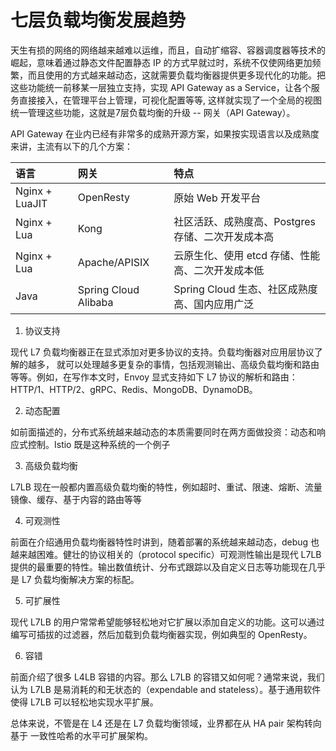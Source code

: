 # 七层负载均衡发展趋势

天生有损的网络的网络越来越难以运维，而且，自动扩缩容、容器调度器等技术的崛起，意味着通过静态文件配置静态 IP 的方式早就过时，系统不仅使网络更加频繁，而且使用的方式越来越动态，这就需要负载均衡器提供更多现代化的功能。把这些功能统一前移某一层独立支持，实现 API Gateway as a Service，让各个服务直接接入，在管理平台上管理，可视化配置等等, 这样就实现了一个全局的视图统一管理这些功能，这就是7层负载均衡的升级 -- 网关（API Gateway）。

API Gateway 在业内已经有非常多的成熟开源方案，如果按实现语言以及成熟度来讲，主流有以下的几个方案：

|语言|网关|特点|
|:--|:--|:--|
|Nginx + LuaJIT|OpenResty| 原始 Web 开发平台 |
|Nginx + Lua| Kong| 社区活跃、成熟度高、Postgres 存储、二次开发成本高 |
|Nginx + Lua| Apache/APISIX | 云原生化、使用 etcd 存储、性能高、二次开发成本低|
|Java|Spring Cloud Alibaba| Spring Cloud 生态、社区成熟度高、国内应用广泛|


1. 协议支持

现代 L7 负载均衡器正在显式添加对更多协议的支持。负载均衡器对应用层协议了解的越多， 就可以处理越多更复杂的事情，包括观测输出、高级负载均衡和路由等等。例如，在写作本文时，Envoy 显式支持如下 L7 协议的解析和路由：HTTP/1、HTTP/2、gRPC、Redis、MongoDB、DynamoDB。

2. 动态配置

如前面描述的，分布式系统越来越动态的本质需要同时在两方面做投资：动态和响应式控制。Istio 既是这种系统的一个例子

3. 高级负载均衡

L7LB 现在一般都内置高级负载均衡的特性，例如超时、重试、限速、熔断、流量镜像、缓存、基于内容的路由等等

4. 可观测性

前面在介绍通用负载均衡器特性时讲到，随着部署的系统越来越动态，debug 也越来越困难。健壮的协议相关的（protocol specific）可观测性输出是现代 L7LB 提供的最重要的特性。输出数值统计、分布式跟踪以及自定义日志等功能现在几乎是 L7 负载均衡解决方案的标配。

5. 可扩展性

现代 L7LB 的用户常常希望能够轻松地对它扩展以添加自定义的功能。这可以通过编写可插拔的过滤器，然后加载到负载均衡器实现，例如典型的 OpenResty。

6. 容错

前面介绍了很多 L4LB 容错的内容。那么 L7LB 的容错又如何呢？通常来说，我们认为 L7LB 是易消耗的和无状态的（expendable and stateless）。基于通用软件使得 L7LB 可以轻松地实现水平扩展。

总体来说，不管是在 L4 还是在 L7 负载均衡领域，业界都在从 HA pair 架构转向基于 一致性哈希的水平可扩展架构。